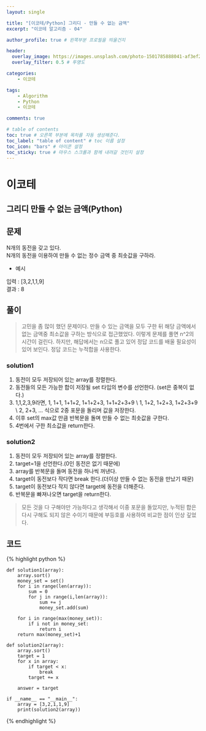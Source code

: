 ```yaml
---
layout: single

title: "[이코테/Python] 그리디 - 만들 수 없는 금액"
excerpt: "이코테 알고리즘 - 04"

author_profile: true # 왼쪽부분 프로필을 띄울건지

header:
  overlay_image: https://images.unsplash.com/photo-1501785888041-af3ef285b470?ixlib=rb-1.2.1&ixid=eyJhcHBfaWQiOjEyMDd9&auto=format&fit=crop&w=1350&q=80
  overlay_filter: 0.5 # 투명도

categories:
    - 이코테

tags: 
    - Algorithm
    - Python
    - 이코테

comments: true

# table of contents
toc: true # 오른쪽 부분에 목차를 자동 생성해준다.
toc_label: "table of content" # toc 이름 설정
toc_icon: "bars" # 아이콘 설정
toc_sticky: true # 마우스 스크롤과 함께 내려갈 것인지 설정
---
```


# 이코테

## 그리디 만들 수 없는 금액(Python)

## 문제

N개의 동전을 갖고 있다.<br>
N개의 동전을 이용하여 만들 수 없는 정수 금액 중 최솟값을 구하라.<br>

- 예시

입력 : [3,2,1,1,9]<br>
결과 : 8
  
## 풀이
> 고민을 좀 많이 했던 문제이다. 만들 수 있는 금액을 모두 구한 뒤 해당 금액에서 없는 금액중 최소값을 구하는 방식으로 접근했었다.
> 이렇게 문제를 풀면 n^2의 시간이 걸린다. 하지만, 해답에서는 n으로 풀고 있어 정답 코드를 배울 필요성이 있어 보인다.
> 정답 코드는 누적합을 사용한다.
 
### solution1
1. 동전이 모두 저장되어 있는 array를 정렬한다.
2. 동전들의 모든 가능한 합이 저장될 set 타입의 변수를 선언한다. (set은 중복이 없다.)
3. 1,1,2,3,9라면, 1, 1+1, 1+1+2, 1+1+2+3, 1+1+2+3+9 \\ 1, 1+2, 1+2+3, 1+2+3+9 \\ 2, 2+3, ... 식으로 
2중 포문을 돌리며 값을 저장한다.
4. 이후 set의 max값 만큼 반복문을 돌며 만들 수 없는 최솟값을 구한다.
5. 4번에서 구한 최소값을 return한다.

### solution2
1. 동전이 모두 저장되어 있는 array를 정렬한다.
2. target=1을 선언한다.(0인 동전은 없기 때문에)
3. array를 반복문을 돌며 동전을 하나씩 꺼낸다.
4. target이 동전보다 작다면 break 한다.(더이상 만들 수 없는 동전을 만났기 때문)
5. target이 동전보다 작지 않다면 target에 동전을 더해준다.
6. 반복문을 빠져나오면 target을 return한다.

> 모든 것을 다 구해야만 가능하다고 생각해서 이중 포문을 돌았지만, 
> 누적된 합은 다시 구해도 되지 않은 수이기 때문에 부등호를 사용하여 비교한 점이 인상 깊었다.


## 코드

{% highlight python %}

    def solution1(array):
        array.sort()
        money_set = set()
        for i in range(len(array)):
            sum = 0
            for j in range(i,len(array)):
                sum += j
                money_set.add(sum)
    
        for i in range(max(money_set)):
            if i not in money_set:
                return i
        return max(money_set)+1
    
    def solution2(array):
        array.sort()
        target = 1
        for x in array:
            if target < x:
                break
            target += x
    
        answer = target
    
    if __name__ == "__main__":
        array = [3,2,1,1,9]
        print(solution2(array))

{% endhighlight %}